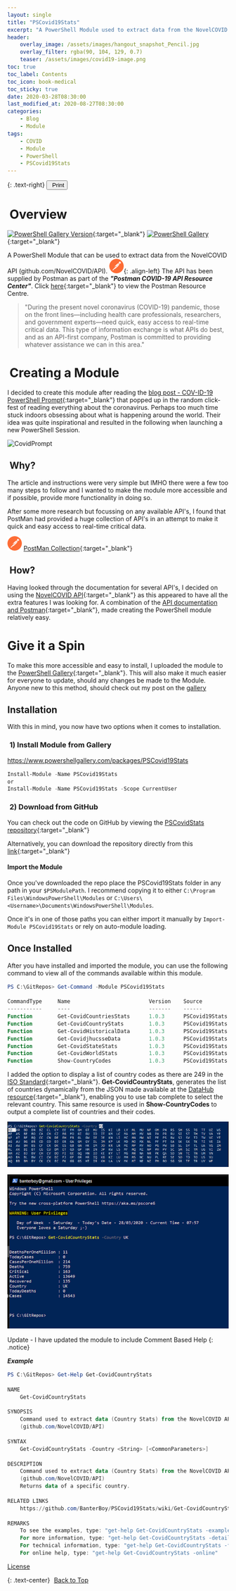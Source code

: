 ```yaml
---
layout: single
title: "PSCovid19Stats"
excerpt: "A PowerShell Module used to extract data from the NovelCOVID API"
header:
    overlay_image: /assets/images/hangout_snapshot_Pencil.jpg
    overlay_filter: rgba(90, 104, 129, 0.7)
    teaser: /assets/images/covid19-image.png
toc: true
toc_label: Contents
toc_icon: book-medical
toc_sticky: true
date: 2020-03-28T08:30:00
last_modified_at: 2020-08-27T08:30:00
categories:
    - Blog
    - Module
tags:
    - COVID
    - Module
    - PowerShell
    - PSCovid19Stats
---
```


<script src="https://formspree.io/js/formbutton-v1.0.0.min.js" defer></script>
<script>
  window.formbutton=window.formbutton||function(){(formbutton.q=formbutton.q||[]).push(arguments)};
/* customize formbutton here*/     
  formbutton("create", {
    action: "https://formspree.io/xvowjgjd",
    buttonImg: "<i class='fas fa-envelope' style='font-size:20px'/>",
    theme: "minimal",
    title: "Contact Me!",
    fields: [
      { 
        type: "email", 
        label: "Email:", 
        name: "email",
        required: true,
        placeholder: "your@email.com"
      },
      {
        type: "textarea",
        label: "Message:",
        name: "message",
        required: true,
        placeholder: "What's on your mind?",
      },
      { type: "submit" }      
    ],
    styles: {
      fontFamily: "Roboto",
      fontSize: "1em",
      title: {
        background: "#999999",
      },
      button: {
        background: "#999999",
      }
    },
    initiallyVisible: false
  });
</script>

{: .text-right}
<span style="font-size:11px;"><button onclick="window.print()"><i class="fas fa-print" aria-hidden="true" style="color: black; margin-right:5px;"></i>Print</button></span>

# <i class="fas fa-head-side-mask" aria-hidden="true" style="color: white; margin-right:5px;"></i> Overview

[![PowerShell Gallery Version](https://img.shields.io/powershellgallery/v/PSCovid19Stats?label=PSCovid19Stats&logo=powershell&style=plastic)][11]{:target="\_blank"}
[![PowerShell Gallery](https://img.shields.io/powershellgallery/dt/PSCovid19Stats?logo=pinboard&style=plastic)][11]{:target="\_blank"}

A PowerShell Module that can be used to extract data from the NovelCOVID API (github.com/NovelCOVID/API). ![image-left](/assets/images/postman-logo-small.png){: .align-left} The API has been supplied by Postman as part of the **_"Postman COVID-19 API Resource Center"_**. Click [here][1]{:target="\_blank"} to view the Postman Resource Centre.

> "During the present novel coronavirus (COVID-19) pandemic, those on the front lines—including health care professionals, researchers, and government experts—need quick, easy access to real-time critical data. This type of information exchange is what APIs do best, and as an API-first company, Postman is committed to providing whatever assistance we can in this area."

# <i class="fas fa-laptop-code" aria-hidden="true" style="color: white; margin-right:5px;"></i> Creating a Module

I decided to create this module after reading the [blog post - COV-ID-19 PowerShell Prompt][2]{:target="\_blank"} that popped up in the random click-fest of reading everything about the coronavirus. Perhaps too much time stuck indoors obsessing about what is happening around the world. Their idea was quite inspirational and resulted in the following when launching a new PowerShell Session.

![CovidPrompt](https://www.powershell.co.at/wp-content/uploads/2020/03/CovId19Prompt.png)

## <i class="fas fa-question" aria-hidden="true" style="color: white; margin-right:5px;"></i>Why?

The article and instructions were very simple but IMHO there were a few too many steps to follow and I wanted to make the module more accessible and if possible, provide more functionality in doing so.

After some more research but focussing on any available API's, I found that PostMan had provided a huge collection of API's in an attempt to make it quick and easy access to real-time critical data.

![PostMan Collection](/assets/images/postman-logo-small.png) [PostMan Collection][3]{:target="\_blank"}

## <i class="fas fa-question" aria-hidden="true" style="color: white; margin-right:5px;"></i>How?

Having looked through the documentation for several API's, I decided on using the [NovelCOVID API][4]{:target="\_blank"} as this appeared to have all the extra features I was looking for. A combination of the [API documentation and Postman][5]{:target="\_blank"}, made creating the PowerShell module relatively easy.

# Give it a Spin

To make this more accessible and easy to install, I uploaded the module to the [PowerShell Gallery][6]{:target="\_blank"}. This will also make it much easier for everyone to update, should any changes be made to the Module. Anyone new to this method, should check out my post on the [gallery](/blog/powershell/Its-official-I-am-old/)

## Installation

With this in mind, you now have two options when it comes to installation.

### <i class="fas fa-images" aria-hidden="true" style="color: white; margin-right:5px;"></i>1) Install Module from Gallery

<https://www.powershellgallery.com/packages/PSCovid19Stats>

```powershell
Install-Module -Name PSCovid19Stats
or
Install-Module -Name PSCovid19Stats -Scope CurrentUser
```

### <i class="fas fa-download" aria-hidden="true" style="color: white; margin-right:5px;"></i>2) Download from GitHub

You can check out the code on GitHub by viewing the [PSCovidStats repository][7]{:target="\_blank"}

Alternatively, you can download the repository directly from this [link][8]{:target="\_blank"}

#### Import the Module

Once you've downloaded the repo place the PSCovid19Stats folder in any path in your `$PSModulePath`. I recommend copying it to either `C:\Program Files\WindowsPowerShell\Modules` or `C:\Users\<Username>\Documents\WindowsPowerShell\Modules`.

Once it's in one of those paths you can either import it manually by `Import-Module PSCovid19Stats` or rely on auto-module loading.

## Once Installed

After you have installed and imported the module, you can use the following command to view all of the commands available within this module.

```powershell
PS C:\GitRepos> Get-Command -Module PSCovid19Stats

CommandType     Name                         Version    Source
-----------     ----                         -------    ------
Function        Get-CovidCountriesStats      1.0.3      PSCovid19Stats
Function        Get-CovidCountryStats        1.0.3      PSCovid19Stats
Function        Get-CovidHistoricalData      1.0.3      PSCovid19Stats
Function        Get-CovidjhucsseData         1.0.3      PSCovid19Stats
Function        Get-CovidStateStats          1.0.3      PSCovid19Stats
Function        Get-CovidWorldStats          1.0.3      PSCovid19Stats
Function        Show-CountryCodes            1.0.3      PSCovid19Stats
```

I added the option to display a list of country codes as there are 249 in the [ISO Standard][9]{:target="\_blank"}. **Get-CovidCountryStats**, generates the list of countries dynamically from the JSON made available at the [DataHub resource][10]{:target="\_blank"}, enabling you to use tab complete to select the relevant country. This same resource is used in **Show-CountryCodes** to output a complete list of countries and their codes.

![Tab Complete](/assets/images/PSCiscoMeraki/CountryTabComplete.png)

![COVID-19 Example](/assets/images/PSCiscoMeraki/pscovidscrnsht.png)

Update - I have updated the module to include Comment Based Help
{: .notice}

**_Example_**

```powershell
PS C:\GitRepos> Get-Help Get-CovidCountryStats

NAME
    Get-CovidCountryStats

SYNOPSIS
    Command used to extract data (Country Stats) from the NovelCOVID API
    (github.com/NovelCOVID/API)

SYNTAX
    Get-CovidCountryStats -Country <String> [<CommonParameters>]

DESCRIPTION
    Command used to extract data (Country Stats) from the NovelCOVID API
    (github.com/NovelCOVID/API)
    Returns data of a specific country.

RELATED LINKS
    https://github.com/BanterBoy/PSCovid19Stats/wiki/Get-CovidCountryStats

REMARKS
    To see the examples, type: "get-help Get-CovidCountryStats -examples".
    For more information, type: "get-help Get-CovidCountryStats -detailed".
    For technical information, type: "get-help Get-CovidCountryStats -full".
    For online help, type: "get-help Get-CovidCountryStats -online"
```

[License](/LICENSE)

{: .text-center}
<a href="#" class="btn btn--info btn--small"><i class="fas fa-caret-up" aria-hidden="true" style="color: white; margin-right:5px;"></i>Back to Top</a>

[1]: https://covid-19-apis.postman.com/
[2]: https://www.powershell.co.at/cov-id-19-powershell-prompt/
[3]: https://covid-19-apis.postman.com/
[4]: https://github.com/NovelCOVID/API
[5]: https://documenter.getpostman.com/view/11144369/Szf6Z9B3?version=latest
[6]: https://www.powershellgallery.com
[7]: https://github.com/BanterBoy/PSCovid19Stats
[8]: https://github.com/BanterBoy/PSCovid19Stats/archive/master.zip
[9]: https://en.wikipedia.org/wiki/List_of_ISO_3166_country_codes
[10]: https://datahub.io/core/country-list
[11]: https://www.powershellgallery.com/packages/PSCovid19Stats
